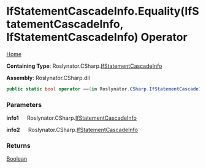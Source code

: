 # IfStatementCascadeInfo\.Equality\(IfStatementCascadeInfo, IfStatementCascadeInfo\) Operator

[Home](../../../../README.md)

**Containing Type**: Roslynator\.CSharp\.[IfStatementCascadeInfo](../README.md)

**Assembly**: Roslynator\.CSharp\.dll

```csharp
public static bool operator ==(in Roslynator.CSharp.IfStatementCascadeInfo info1, in Roslynator.CSharp.IfStatementCascadeInfo info2)
```

### Parameters

**info1** &emsp; Roslynator\.CSharp\.[IfStatementCascadeInfo](../README.md)

**info2** &emsp; Roslynator\.CSharp\.[IfStatementCascadeInfo](../README.md)

### Returns

[Boolean](https://docs.microsoft.com/en-us/dotnet/api/system.boolean)

